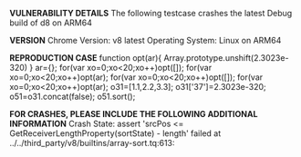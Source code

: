 <b>VULNERABILITY DETAILS</b>
The following testcase crashes the latest Debug build of d8 on ARM64

<b>VERSION</b>
Chrome Version: v8 latest 
Operating System: Linux on ARM64

<b>REPRODUCTION CASE</b>
function opt(ar){
        Array.prototype.unshift(2.3023e-320)
}
ar={};
for(var xo=0;xo<20;xo++)opt([]);
for(var xo=0;xo<20;xo++)opt(ar);
for(var xo=0;xo<20;xo++)opt([]);
for(var xo=0;xo<20;xo++)opt(ar);
o31=[1.1,2.2,3.3];
o31['37']=2.3023e-320;
o51=o31.concat(false);
o51.sort();


<b>FOR CRASHES, PLEASE INCLUDE THE FOLLOWING ADDITIONAL INFORMATION</b>
Crash State: assert 'srcPos <= GetReceiverLengthProperty(sortState) - length' failed at ../../third_party/v8/builtins/array-sort.tq:613:
